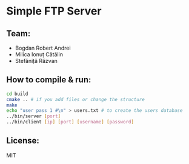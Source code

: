Simple FTP Server
=====

Team:
----
* Bogdan Robert Andrei
* Milica Ionuț Cătălin
* Stefăniță Răzvan

How to compile & run:
----
```bash
cd build
cmake .. # if you add files or change the structure
make
echo "user pass 1 #\n" > users.txt # to create the users database
../bin/server [port]
../bin/client [ip] [port] [username] [password]
```

License:
-----
MIT